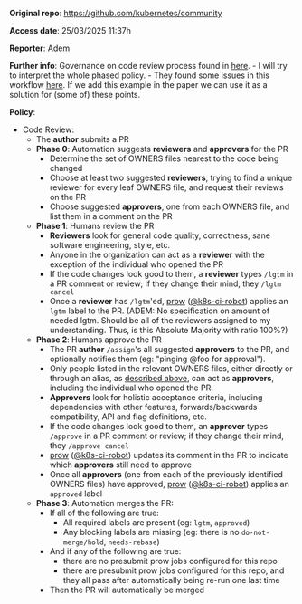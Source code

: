 **Original repo**: https://github.com/kubernetes/community

**Access date**: 25/03/2025 11:37h

**Reporter**: Adem

**Further info**: Governance on code review process found in [here](https://github.com/kubernetes/community/blob/master/contributors/guide/owners.md).
    - I will try to interpret the whole phased policy.
    - They found some issues in this workflow [here](https://github.com/kubernetes/community/blob/master/contributors/guide/owners.md#quirks-of-the-process). If we add this example in the paper we can use it as a solution for (some of) these points.

**Policy**: 

- Code Review:
    - The **author** submits a PR
    - **Phase 0**: Automation suggests **reviewers** and **approvers** for the PR
        - Determine the set of OWNERS files nearest to the code being changed
        - Choose at least two suggested **reviewers**, trying to find a unique reviewer for every leaf OWNERS file, and request their reviews on the PR
        - Choose suggested **approvers**, one from each OWNERS file, and list them in a comment on the PR
    - **Phase 1**: Humans review the PR
        - **Reviewers** look for general code quality, correctness, sane software engineering, style, etc.
        - Anyone in the organization can act as a **reviewer** with the exception of the individual who opened the PR
        - If the code changes look good to them, a **reviewer** types `/lgtm` in a PR comment or review;
            if they change their mind, they `/lgtm cancel`
        - Once a **reviewer** has `/lgtm`'ed, [prow](https://prow.k8s.io) ([@k8s-ci-robot](https://github.com/k8s-ci-robot/)) applies an `lgtm` label to the PR. (ADEM: No specification on amount of needed lgtm. Should be all of the reviewers assigned to my understanding. Thus, is this Absolute Majority with ratio 100%?)
    - **Phase 2**: Humans approve the PR
        - The PR **author** `/assign`'s all suggested **approvers** to the PR, and optionally notifies them (eg: "pinging @foo for approval").
        - Only people listed in the relevant OWNERS files, either directly or through an alias, as [described above](#owners_aliases), can act as **approvers**, including the individual who opened the PR.
        - **Approvers** look for holistic acceptance criteria, including dependencies with other features,
            forwards/backwards compatibility, API and flag definitions, etc.
        - If the code changes look good to them, an **approver** types `/approve` in a PR comment or review; if they change their mind, they `/approve cancel`
        - [prow](https://prow.k8s.io) ([@k8s-ci-robot](https://github.com/k8s-ci-robot/)) updates its comment in the PR to indicate which **approvers** still need to approve
        - Once all **approvers** (one from each of the previously identified OWNERS files) have approved,
            [prow](https://prow.k8s.io) ([@k8s-ci-robot](https://github.com/k8s-ci-robot/)) applies an `approved` label
    - **Phase 3**: Automation merges the PR:
        - If all of the following are true:
            - All required labels are present (eg: `lgtm`, `approved`)
            - Any blocking labels are missing (eg: there is no `do-not-merge/hold`, `needs-rebase`)
        - And if any of the following are true:
            - there are no presubmit prow jobs configured for this repo
            - there are presubmit prow jobs configured for this repo, and they all pass after automatically being re-run one last time
        - Then the PR will automatically be merged